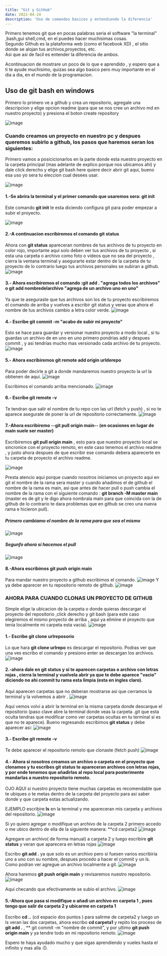 ```yaml
---
title: "Git y GitHub"
date: 2022-04-24
description: 'Uso de comandos basicos y entendiendo la diferencia'
---
```


Primero tenemos git que en pocas palabras seria el software "la terminal" ,bash,gui shell,cmd, en el puedes hacer muchisimas cosas.<br>
Segundo Github es la plataforma web (como el facebook XD) , el sitio donde se alojan tus archivos,proyectos, etc.<br>
Asi que asi de facil es entender la diferencia de ambos.

Acontinuacion de mostrare un poco de lo que e aprendido , y espero que a ti te ayude muchisimo, quizas sea algo basico pero muy importante en el dia a dia, en el mundo de la programacion.


## Uso de **git bash en windows**

Primero lo primero ve a github y crea un repositorio, agregale una descripcion y elige opcion readme (para que se nos cree un archivo md en nuestro proyecto) y presiona el boton create repository<br>

![image](https://user-images.githubusercontent.com/94188197/165134496-44531c5b-fa27-46d5-996b-f00532964e10.png)


### Cuando creamos un proyecto en nuestro pc y despues queremos subirlo a github, los pasos que haremos seran los siguientes:

Primero vamos a posicicionarlos en la parte donde esta nuestro proyecto en la carpeta principal (mas adelante de explico porque nos ubicamos ahi) y dale click derecho y elige git bash here quiere decir abrir git aqui, bueno esa uso yo sera tu eleccion cual desees usar.

![image](https://user-images.githubusercontent.com/94188197/165135952-e2bb6f35-77e3-4d2a-9854-288ef23c47d3.png)


#### 1.-Se abrira la terminal y el primer comando que usaremos sera: git init

Este comando **git init** le esta diciendo configura git para poder empezar a subir el proyecto.

![image](https://user-images.githubusercontent.com/94188197/165136398-3d7d29a7-a6a3-4069-b497-18dc777b0e6a.png)


#### 2.-A continuacion escribiremos el comando git status

Ahora con **git status** apareceran nombres de tus archivos de tu proyecto en color rojo, importante aqui solo deben ver tus archivos de tu proyecto , si esta una carpeta o archivo como foto o videos que no sea del proyecto , cierra la ventana terminal y asegurarte estar dentro de la carpeta de tu proyecto de lo contrario luego tus archivos personales se subiran a github.
![image](https://user-images.githubusercontent.com/94188197/165148504-959ca5e3-4161-4105-9537-47f1d76831de.png)


#### 3.- Ahora escribiremos el comando :git add . "agrega todos los archivos"  o git add nombredelarchivo "agrega de un archivo uno en uno"
Ya que te aseguraste que tus archivos son los de tu proyecto escribiremos el comando de arriba y vuelves a escribir git status y veras que ahora el nombre de tus archivos cambio a letra color verde.
![image](https://user-images.githubusercontent.com/94188197/165136959-6120aa2c-adf5-4fb1-a7f9-544cfc9b71f3.png)


#### 4.- Escribe git commit -m "acabo de subir mi proyecto"
Esto se hace para guardar y versionar nuestro proyecto a modo local , si tu guardas un archivo de en uno en uno primero pondrias add y despues commit , y asi tendrias mucho mas versionado cada archivo de tu proyecto. 
![image](https://user-images.githubusercontent.com/94188197/165137133-5bfb6d85-5d07-4cd6-936c-298fce71164b.png)


#### 5.- Ahora escribiremos git remote add origin urlderepo <br>
Para poder decirle a git a donde mandaremos nuestro proyecto la url la obtienen de aqui.
![image](https://user-images.githubusercontent.com/94188197/165137466-fd9f1b72-27e4-4218-8f91-2c48b159a3af.png)

Escribimos el comando arriba mencionado.
![image](https://user-images.githubusercontent.com/94188197/165148831-3b8586bb-4112-4ab2-b21c-6ad4301541aa.png)


#### 6.- Escribe git remote -v <br>
Te tendran que salir el nombre de tu repo con las url (fetch y push) , si no te aparece asegurate de poner la url de repositorio correctamente.
![image](https://user-images.githubusercontent.com/94188197/165137799-5e1cf458-04a2-45ce-9878-7aaf7da77f41.png)

#### 7.-Ahora escribiremo --git pull origin main-- (en ocasiones en lugar de main suele ser master)<br>
Escribiremos **git pull origin main** , esto para que nuestro proyecto local se sincronice con el proyecto remoto, en este caso tenemos el archivo readme , y justo ahora despues de que escribir ese comando debera aparecerte en tu carpeta de proyecto el archivo readme.

![image](https://user-images.githubusercontent.com/94188197/165140535-c38d39f9-4355-471d-ac05-c8fc73878030.png)<br>

Presta atencio aqui porque cuando nosotros iniciamos un proyecto aqui en git el nombre de la rama sera master y cuando añadimos el de github el nombre de la rama es main, asi que antes de hacer pull o push cambia el nombre de la rama con el siguiente comando : **git branch -M master main**  (master es de git y le digo ahora nombrala main para que coincida con la de github de lo contrario te dara problemas que en github se creo una nueva rama e hicieron pull).

##### Primero cambiamo el nombre de la rama para que sea el mismo
![image](https://user-images.githubusercontent.com/94188197/165151163-5cfdb0b0-a864-4fff-b4d3-6b25046cd9f1.png)

##### Segunfo ahora si hacemos el pull
![image](https://user-images.githubusercontent.com/94188197/165151915-add43288-9562-4c66-9894-4da04c1fd109.png)


#### 8.-Ahora escribimos git push origin main<br> 
Para mandar nuestro proyecto a github escribimos el comando.
![image](https://user-images.githubusercontent.com/94188197/165142576-5d6c6b6b-9c4e-4bea-a79b-f54b6b9207b8.png)
Y ya debe aparecer en tu repositorio remoto de github.
![image](https://user-images.githubusercontent.com/94188197/165142758-e8e49af6-7141-4217-9cf8-e0806ccf12ec.png)


### AHORA PARA CUANDO CLONAS UN PROYECTO DE GITHUB

Simple elige la ubicacion de la carpeta o donde quieras descargar el proyecto del repositorio ,click derecho y git bash (para este caso elegiremos el mismo proyecto de arriba , aqui ya elimine el proyecto que tenia localmente mi carpeta esta vacia).
![image](https://user-images.githubusercontent.com/94188197/165153913-bc30d936-6d8f-4032-b77f-ae4fe12c0cc1.png)


#### 1.- Escribe git clone urlreposorio
Lo que hara **git clone urlrepo** es descargar el repositorio.
Podras ver que una ves escribo el comando y presiono enter se descargan los archivos.
![image](https://user-images.githubusercontent.com/94188197/165154209-0bbcef25-f2c6-4dd3-b494-21336759ed67.png)


#### 2.-ahora dale en git status y si te aparecen carpetas o archivo con letras rojas ,  cierra la terminal y vuelvela abrir ya que te debe aparece "vacio" diciendo no ahi commit tu rama esta limpia (esta en ingles claro).
Aqui aparecen carpetas que no deberan mostrarse asi que cerramos la terminal y la volvemos a abrir .
![image](https://user-images.githubusercontent.com/94188197/165154448-cda3c406-c5b2-421e-ac0e-b70a7fe69604.png)

Aqui vemos volvi a abrir la terminal en la misma carpeta donde descarque el repositorio (paso clave abre la terminal donde veas la carpeta .git que esta oculta tendras que modificar como ver carpetas ocultas en tu terminal si es que no te aparece).
Bueno regresando escribimos **git status** y debe aparecer asi: 
![image](https://user-images.githubusercontent.com/94188197/165154903-0ff6ece1-df80-43fc-a39f-8dcfe5875d73.png)


#### 3.- Escribe git remote -v 
Te debe aparecer el repositorio remoto que clonaste (fetch push)
![image](https://user-images.githubusercontent.com/94188197/165155064-93da762e-735d-46f2-8583-3762b049eb34.png)


#### 4.- Ahora si nosotros creamos un archivo o carpeta en el proyecto que clonamos y tu escribes git status te apareceran archivos con  letras rojas, y por ende tenemos que añadirlas al repo local para posterimente mandarlas a nuestro repositorio remoto.
OJO AQUI si nuestro proyecto tiene muchas carpetas es recomendable que te ubiques o te metas dentro de la carpeta del proyecto para asi saber donde y que carpeta estas actualizando.

EJEMPLO escribire **ls** en la terminal y me apareceran mis carpeta y archivos del repositorio.
![image](https://user-images.githubusercontent.com/94188197/165155617-39c3caf9-42d7-499b-9adc-70c026edb11a.png)

Si yo quiero agregar o modifique un archivo de la carpeta 2 primero accedo o me ubico dentro de ella de la siguiente manera: **cd carpeta2
![image](https://user-images.githubusercontent.com/94188197/165156014-97ba9285-499c-46dc-b02b-76beb9ca4e29.png)

Agregare un archivo( de forma manual) a carpeta 2 y luego escribire **git status** y veran que aparecera en letras rojas 
![image](https://user-images.githubusercontent.com/94188197/165156353-d1f1ccf8-baa7-4b00-8d6f-301af34a7e28.png)

Escribo **git add .** ya que solo es un archivo pero si fuesen varios escribiria uno a uno con su nombre, despues procedo a hacer el commit y un ls.
Como podran ver agregue un archivo localmente a git.
![image](https://user-images.githubusercontent.com/94188197/165156701-7cc882cb-dcab-41a9-9f34-2c3080913761.png)

Ahora haremos **git push origin main** y revisaremos nuestro repositorio.
![image](https://user-images.githubusercontent.com/94188197/165157204-58e40972-d48c-4882-b61d-61dfb6f19511.png)

Aqui checando que efectivamente se subio el archivo.
![image](https://user-images.githubusercontent.com/94188197/165157301-1109ebd4-188c-4caf-ae3d-f8cb493a5f72.png)



#### 5.-Ahora que pasa si modifique o añadi  un archivo en carpeta 1 , pues tengo que salir de carpeta 2 y ubicarme en carpeta 1
Escribo **cd ..** (cd espacio dos puntos ) para salirme de carpeta2 y luego un ls veran las dos carpetas, ahora escribo **cd carpeta1** y repito los proceso de **git add .** , ** git commit -m "nombre de commit", y por ultimo **git push origin main** y ya tendre todo en mi repositorio remoto.
![image](https://user-images.githubusercontent.com/94188197/165158011-50ecf035-5074-47ea-867b-9ed074e679fe.png)

Espero te haya ayudado mucho y que sigas aprendiendo y vueles hasta el infinito y mas alla :D.




